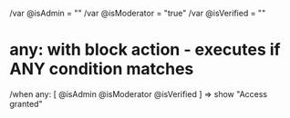 /var @isAdmin = ""
/var @isModerator = "true"
/var @isVerified = ""

# any: with block action - executes if ANY condition matches
/when any: [
  @isAdmin
  @isModerator
  @isVerified
] => show "Access granted"